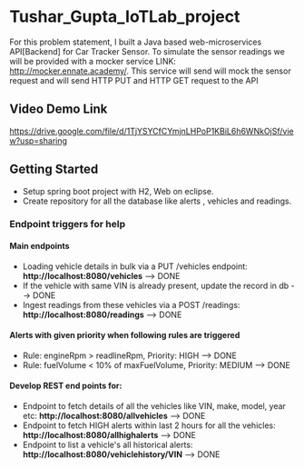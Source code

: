 # Tushar_Gupta_IoTLab_project

For this problem statement, I built a Java based web-microservices API[Backend] for Car Tracker Sensor. To simulate the sensor readings we will be provided with a mocker service LINK: http://mocker.ennate.academy/. This service will send will mock the sensor request
and will send HTTP PUT and HTTP GET request to the API


## Video Demo Link

https://drive.google.com/file/d/1TjYSYCfCYmjnLHPoP1KBiL6h6WNkOjSf/view?usp=sharing


## Getting Started

* Setup spring boot project with H2, Web on eclipse.
* Create repository for all the database like alerts , vehicles and readings. 


### Endpoint triggers for help

#### Main endpoints
- Loading vehicle details in bulk via a PUT /vehicles endpoint: **http://localhost:8080/vehicles**  --> DONE
- If the vehicle with same VIN is already present, update the record in db --> DONE
- Ingest readings from these vehicles via a POST /readings: **http://localhost:8080/readings** --> DONE

#### Alerts with given priority when following rules are triggered
- Rule: engineRpm > readlineRpm, Priority: HIGH --> DONE
- Rule: fuelVolume < 10% of maxFuelVolume, Priority: MEDIUM --> DONE

#### Develop REST end points for:
- Endpoint to fetch details of all the vehicles like VIN, make, model, year etc: **http://localhost:8080/allvehicles**  --> DONE
- Endpoint to fetch HIGH alerts within last 2 hours for all the vehicles: **http://localhost:8080/allhighalerts**  --> DONE
- Endpoint to list a vehicle's all historical alerts: **http://localhost:8080/vehiclehistory/VIN**  --> DONE
